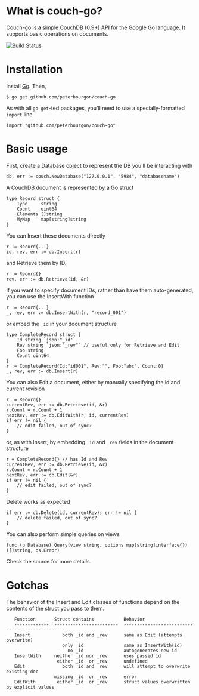 # What is couch-go?

Couch-go is a simple CouchDB (0.9+) API for the Google Go language. It supports basic operations on documents.

[![Build Status][1]][2]

[1]: https://secure.travis-ci.org/peterbourgon/couch-go.png
[2]: http://www.travis-ci.org/peterbourgon/couch-go

# Installation
Install [Go](http://www.golang.org). Then,

```
$ go get github.com/peterbourgon/couch-go
```

As with all `go get`-ted packages, you'll need to use a specially-formatted `import` line

```
import "github.com/peterbourgon/couch-go"
```

# Basic usage

First, create a Database object to represent the DB you'll be interacting with

```
db, err := couch.NewDatabase("127.0.0.1", "5984", "databasename")
```

A CouchDB document is represented by a Go struct

```
type Record struct {
    Type     string
    Count    uint64
    Elements []string
    MyMap    map[string]string
}
```

You can Insert these documents directly

```
r := Record{...}
id, rev, err := db.Insert(r)
```

and Retrieve them by ID.

```
r := Record{}
rev, err := db.Retrieve(id, &r)
```

If you want to specify document IDs, rather than have them auto-generated, you can use the InsertWith function

```
r := Record{...}
_, rev, err := db.InsertWith(r, "record_001")
```

or embed the `_id` in your document structure

```
type CompleteRecord struct {
    Id string `json:"_id"`
    Rev string `json:"_rev"` // useful only for Retrieve and Edit
    Foo string
    Count uint64
}
r := CompleteRecord{Id:"id001", Rev:"", Foo:"abc", Count:0}
_, rev, err := db.Insert(r)
```

You can also Edit a document, either by manually specifying the id and current revision

```
r := Record{}
currentRev, err := db.Retrieve(id, &r)
r.Count = r.Count + 1
nextRev, err := db.EditWith(r, id, currentRev)
if err != nil {
    // edit failed, out of sync?
}
```

or, as with Insert, by embedding `_id` and `_rev` fields in the document structure

```
r = CompleteRecord{} // has Id and Rev
currentRev, err := db.Retrieve(id, &r)
r.Count = r.Count + 1
nextRev, err := db.Edit(&r)
if err != nil {
    // edit failed, out of sync?
}
```

Delete works as expected

```
if err := db.Delete(id, currentRev); err != nil {
    // delete failed, out of sync?
}
```

You can also perform simple queries on views

```
func (p Database) Query(view string, options map[string]interface{}) ([]string, os.Error)
```

Check the source for more details.

# Gotchas

The behavior of the Insert and Edit classes of functions depend on the contents of the struct you pass to them.

```
   Function       Struct contains           Behavior   
   -------------  ------------------------  ------------------------------------------------
   Insert            both _id and _rev      same as Edit (attempts overwrite)   
                     only _id               same as InsertWith(id)   
                       no _id               autogenerates new id   
   InsertWith     neither _id nor _rev      uses passed id   
                   either _id  or _rev      undefined   
   Edit              both _id and _rev      will attempt to overwrite existing doc   
                  missing _id  or _rev      error   
   EditWith        either _id  or _rev      struct values overwritten by explicit values   
```



